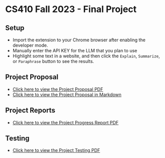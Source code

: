 # CS410 Fall 2023 - Final Project

## Setup

- Import the extension to your Chrome browser after enabling the developer mode.
- Manually enter the API KEY for the LLM that you plan to use
- Highlight some text in a website, and then click the `Explain`, `Summarize`, or `Paraphrase` button to see the results.

## Project Proposal

- [Click here to view the Project Proposal PDF](./docs/CS410_Final_Project_Proposal.pdf)
- [Click here to view the Project Proposal in Markdown](./docs/CS410_Final_Project_Proposal.md)

## Project Reports

- [Click here to view the Project Progress Report PDF](./docs/%20CS410_Final_Project_Progress_Report.pdf)


## Testing
- [Click here to view the Project Testing PDF](./docs/CS410_Final_Project_Testing.pdf)

